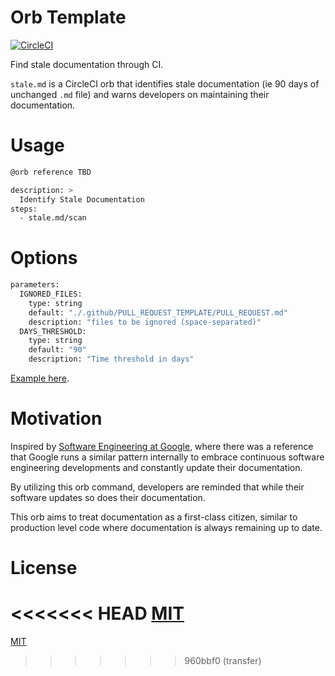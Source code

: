 # Orb Template

[![CircleCI](https://dl.circleci.com/status-badge/img/gh/mkotsollaris/readme-update-check/tree/main.svg?style=svg)](https://dl.circleci.com/status-badge/redirect/gh/mkotsollaris/readme-update-check/tree/main)

Find stale documentation through CI.

`stale.md` is a CircleCI orb that identifies stale documentation (ie 90 days of unchanged `.md` file) and warns developers on maintaining their documentation.

# Usage

```bash
@orb reference TBD

description: >
  Identify Stale Documentation
steps:
  - stale.md/scan
```

# Options

```bash
parameters:
  IGNORED_FILES:
    type: string
    default: "./.github/PULL_REQUEST_TEMPLATE/PULL_REQUEST.md"
    description: "files to be ignored (space-separated)"
  DAYS_THRESHOLD:
    type: string
    default: "90"
    description: "Time threshold in days"
```

[Example here](./src/commands/scan.yml).

# Motivation

Inspired by [Software Engineering at Google](https://www.goodreads.com/book/show/48816586-software-engineering-at-google), where there was a reference that Google runs a similar pattern internally to embrace continuous software engineering developments and constantly update their documentation.

By utilizing this orb command, developers are reminded that while their software updates so does their documentation.

This orb aims to treat documentation as a first-class citizen, similar to production level code where documentation is always remaining up to date.

# License

<<<<<<< HEAD
[MIT](./LICENSE)
=======
[MIT](./LICENSE)
>>>>>>> 960bbf0 (transfer)
